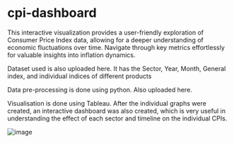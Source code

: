 # cpi-dashboard
This interactive visualization provides a user-friendly exploration of Consumer Price Index data, allowing for a deeper understanding of economic fluctuations over time. Navigate through key metrics effortlessly for valuable insights into inflation dynamics.

Dataset used is also uploaded here. 
It has the Sector, Year, Month, General index, and individual indices of different products

Data pre-processing is done using python. Also uploaded here. 

Visualisation is done using Tableau. After the individual graphs were created, an interactive dashboard was also created, which is very useful in understanding the effect of each sector and timeline on the individual CPIs.

![image](https://github.com/amithadavid/cpi-dashboard/assets/129505773/f8d77e6f-27fa-4a4b-ba82-6f4efbaf2a08)
